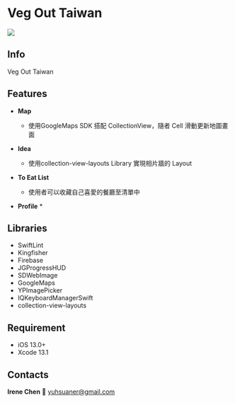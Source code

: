 # Veg Out Taiwan

![](https://imgur.com/BjUYmkM.png) 

## Info

Veg Out Taiwan

## Features
* **Map** 
    * 使用GoogleMaps SDK 搭配 CollectionView，隨者 Cell 滑動更新地圖畫面
    
* **Idea**
    * 使用collection-view-layouts Library 實現相片牆的 Layout 
    
* **To Eat List**
    * 使用者可以收藏自己喜愛的餐廳至清單中
    
* **Profile**
    * 

## Libraries
* SwiftLint
* Kingfisher
* Firebase
* JGProgressHUD
* SDWebImage
* GoogleMaps
* YPImagePicker
* IQKeyboardManagerSwift
* collection-view-layouts

## Requirement
* iOS 13.0+
* Xcode 13.1

## Contacts
**Irene Chen** :email: yuhsuaner@gmail.com
